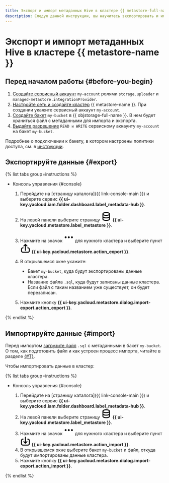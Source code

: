 ```yaml
---
title: Экспорт и импорт метаданных Hive в кластере {{ metastore-full-name }}
description: Следуя данной инструкции, вы научитесь экспортировать и импортировать метаданные Hive в кластере {{ metastore-name }}.
---
```


# Экспорт и импорт метаданных Hive в кластере {{ metastore-name }}

## Перед началом работы {#before-you-begin}

1. [Создайте сервисный аккаунт](../../../iam/operations/sa/create.md) `my-account`  ролями `storage.uploader` и `managed-metastore.integrationProvider`.
1. [Настройте сеть и создайте кластер](cluster-create.md) {{ metastore-name }}. При создании укажите сервисный аккаунт `my-account`.
1. [Создайте бакет](../../../storage/operations/buckets/create.md) `my-bucket` в {{ objstorage-full-name }}. В нем будет храниться файл с метаданными для импорта и экспорта.
1. [Выдайте разрешение](../../../storage/operations/buckets/edit-acl.md) `READ и WRITE` сервисному аккаунту `my-account` на бакет `my-bucket`.

Подробнее о подключении к бакету, в котором настроены политики доступа, см. в [инструкции](s3-policy-connect.md).

## Экспортируйте данные {#export}

{% list tabs group=instructions %}

* Консоль управления {#console}

   1. Перейдите на [страницу каталога]({{ link-console-main }}) и выберите сервис **{{ ui-key.yacloud.iam.folder.dashboard.label_metadata-hub }}**.
   1. На левой панели выберите страницу ![image](../../../_assets/console-icons/database.svg) **{{ ui-key.yacloud.metastore.label_metastore }}**.
   1. Нажмите на значок ![image](../../../_assets/console-icons/ellipsis.svg) для нужного кластера и выберите пункт ![image](../../../_assets/console-icons/arrow-up-from-square.svg) **{{ ui-key.yacloud.metastore.action_export }}**.
   1. В открывшемся окне укажите:

      * Бакет `my-bucket`, куда будут экспортированы данные кластера.
      * Название файла `.sql`, куда будут записаны данные кластера. Если файл с таким названием уже существует, он будет перезаписан.

   1. Нажмите кнопку **{{ ui-key.yacloud.metastore.dialog.import-export.action_export }}**.

{% endlist %}

## Импортируйте данные {#import}

Перед импортом [загрузите файл](../../../storage/operations/objects/upload.md#simple) `.sql` с метаданными в бакет `my-bucket`. О том, как подготовить файл и как устроен процесс импорта, читайте в разделе [{#T}](../../tutorials/metastore-import.md).

Чтобы импортировать данные в кластер:

{% list tabs group=instructions %}

* Консоль управления {#console}

   1. Перейдите на [страницу каталога]({{ link-console-main }}) и выберите сервис **{{ ui-key.yacloud.iam.folder.dashboard.label_metadata-hub }}**.
   1. На левой панели выберите страницу ![image](../../../_assets/console-icons/database.svg) **{{ ui-key.yacloud.metastore.label_metastore }}**.
   1. Нажмите на значок ![image](../../../_assets/console-icons/ellipsis.svg) для нужного кластера и выберите пункт ![image](../../../_assets/console-icons/arrow-down-to-square.svg) **{{ ui-key.yacloud.metastore.action_import }}**.
   1. В открывшемся окне выберите бакет `my-bucket` и файл, откуда будут импортированы данные кластера.
   1. Нажмите кнопку **{{ ui-key.yacloud.metastore.dialog.import-export.action_import }}**.

{% endlist %}
